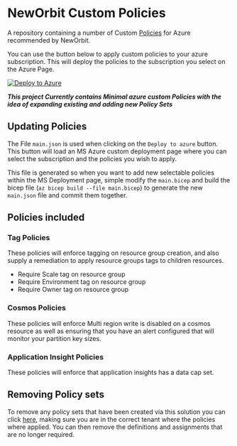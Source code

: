 # NewOrbit Custom Policies

A repository containing a number of Custom [Policies](https://learn.microsoft.com/en-us/azure/governance/policy/overview) for Azure recommended by NewOrbit.

You can use the button below to apply custom policies to your azure subscription. This will deploy the policies to the subscription you select on the Azure Page.

[![Deploy to Azure](https://aka.ms/deploytoazurebutton)](https://portal.azure.com/#create/Microsoft.Template/uri/https%3A%2F%2Fraw.githubusercontent.com%2FNewOrbit%2FCustomPolicies%2Fmain%2main.json)

**_This project Currently contains Minimal azure custom Policies with the idea of expanding existing and adding new Policy Sets_**

## Updating Policies

The File `main.json` is used when clicking on the `Deploy to azure` button.
This button will load an MS Azure custom deployment page where you can select the subscription and the policies you wish to apply.

This file is generated so when you want to add new selectable policies within the MS Deployment page,
simple modify the `main.bicep` and build the bicep file (`az bicep build --file main.bicep`) to generate the new `main.json` file and commit them together. 

## Policies included

### Tag Policies

These policies will enforce tagging on resource group creation, and also supply a remediation to apply resource groups tags to children resources.  

- Require Scale tag on resource group
- Require Environment tag on resource group
- Require Owner tag on resource group

### Cosmos Policies

These policies will enforce Multi region write is disabled on a cosmos resource as well as ensuring that you have an alert configured that will monitor your partition key sizes.

### Application Insight Policies

These policies will enforce that application insights has a data cap set.

## Removing Policy sets

To remove any policy sets that have been created via this solution you can click [here](https://portal.azure.com/#view/Microsoft_Azure_Policy/PolicyMenuBlade/~/Definitions),
making sure you are in the correct tenant where the policies where applied. You can then remove the definitions and assignments that are no longer required.
